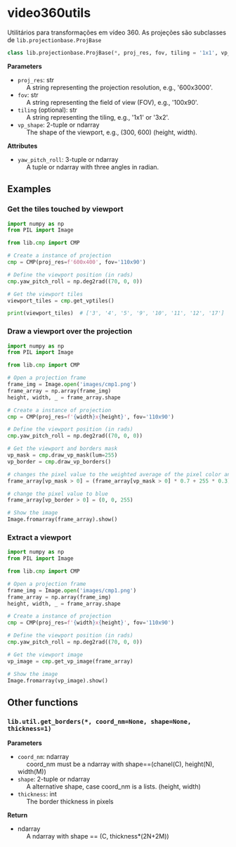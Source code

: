 # video360utils
Utilitários para transformações em vídeo 360. As projeções são subclasses de `lib.projectionbase.ProjBase`

```python
class lib.projectionbase.ProjBase(*, proj_res, fov, tiling = '1x1', vp_shape: = None):
```

**Parameters**
- `proj_res`: str<br/>
&nbsp;&nbsp;&nbsp;&nbsp; A string representing the projection resolution, e.g., '600x3000'.
- `fov`: str<br/>
&nbsp;&nbsp;&nbsp;&nbsp; A string representing the field of view (FOV), e.g., '100x90'.
- `tiling` (optional): str <br/>
&nbsp;&nbsp;&nbsp;&nbsp; A string representing the tiling, e.g., '1x1' or '3x2'.
- `vp_shape`:  2-tuple or ndarray<br/>
&nbsp;&nbsp;&nbsp;&nbsp; The shape of the viewport, e.g., (300, 600) (height, width).

**Attributes**
- `yaw_pitch_roll`: 3-tuple or ndarray<br/> 
&nbsp;&nbsp;&nbsp;&nbsp; A tuple or ndarray with three angles in radian. 

## Examples

### Get the tiles touched by viewport

```python
import numpy as np
from PIL import Image

from lib.cmp import CMP

# Create a instance of projection
cmp = CMP(proj_res=f'600x400', fov='110x90')

# Define the viewport position (in rads)
cmp.yaw_pitch_roll = np.deg2rad((70, 0, 0))  

# Get the viewport tiles
viewport_tiles = cmp.get_vptiles()  

print(viewport_tiles)  # ['3', '4', '5', '9', '10', '11', '12', '17']
```

### Draw a viewport over the projection

```python
import numpy as np
from PIL import Image

from lib.cmp import CMP

# Open a projection frame
frame_img = Image.open('images/cmp1.png')
frame_array = np.array(frame_img)
height, width, _ = frame_array.shape

# Create a instance of projection
cmp = CMP(proj_res=f'{width}x{height}', fov='110x90')  

# Define the viewport position (in rads)
cmp.yaw_pitch_roll = np.deg2rad((70, 0, 0))  

# Get the viewport and borders mask
vp_mask = cmp.draw_vp_mask(lum=255)
vp_border = cmp.draw_vp_borders()

# changes the pixel value to the weighted average of the pixel color and white
frame_array[vp_mask > 0] = (frame_array[vp_mask > 0] * 0.7 + 255 * 0.3).astype('uint8')

# change the pixel value to blue
frame_array[vp_border > 0] = (0, 0, 255)

# Show the image
Image.fromarray(frame_array).show()
```

### Extract a viewport

```python
import numpy as np
from PIL import Image

from lib.cmp import CMP

# Open a projection frame
frame_img = Image.open('images/cmp1.png')
frame_array = np.array(frame_img)
height, width, _ = frame_array.shape

# Create a instance of projection
cmp = CMP(proj_res=f'{width}x{height}', fov='110x90')

# Define the viewport position (in rads)
cmp.yaw_pitch_roll = np.deg2rad((70, 0, 0))  

# Get the viewport image
vp_image = cmp.get_vp_image(frame_array)

# Show the image
Image.fromarray(vp_image).show()
```

## Other functions
### ```lib.util.get_borders(*, coord_nm=None, shape=None, thickness=1)```

**Parameters**
- `coord_nm`: ndarray <br/>
&nbsp;&nbsp;&nbsp;&nbsp; coord_nm must be a ndarray with shape==(chanel(C), height(N), width(M))
- `shape`: 2-tuple or ndarray<br/>
&nbsp;&nbsp;&nbsp;&nbsp; A alternative shape, case coord_nm is a lists. (height, width) 
- `thickness`: int <br/>
&nbsp;&nbsp;&nbsp;&nbsp; The border thickness in pixels

**Return**
- ndarray<br/>
&nbsp;&nbsp;&nbsp;&nbsp; A ndarray with shape == (C, thickness*(2N+2M))
